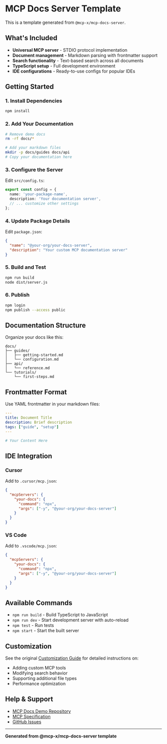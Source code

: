 # MCP Docs Server Template

This is a template generated from `@mcp-x/mcp-docs-server`.

## What's Included

- **Universal MCP server** - STDIO protocol implementation
- **Document management** - Markdown parsing with frontmatter support
- **Search functionality** - Text-based search across all documents
- **TypeScript setup** - Full development environment
- **IDE configurations** - Ready-to-use configs for popular IDEs

## Getting Started

### 1. Install Dependencies
```bash
npm install
```

### 2. Add Your Documentation
```bash
# Remove demo docs
rm -rf docs/*

# Add your markdown files
mkdir -p docs/guides docs/api
# Copy your documentation here
```

### 3. Configure the Server

Edit `src/config.ts`:
```typescript
export const config = {
  name: 'your-package-name',
  description: 'Your documentation server',
  // ... customize other settings
};
```

### 4. Update Package Details

Edit `package.json`:
```json
{
  "name": "@your-org/your-docs-server",
  "description": "Your custom MCP documentation server"
}
```

### 5. Build and Test
```bash
npm run build
node dist/server.js
```

### 6. Publish
```bash
npm login
npm publish --access public
```

## Documentation Structure

Organize your docs like this:
```
docs/
├── guides/
│   ├── getting-started.md
│   └── configuration.md
├── api/
│   └── reference.md
└── tutorials/
    └── first-steps.md
```

## Frontmatter Format

Use YAML frontmatter in your markdown files:
```yaml
---
title: Document Title
description: Brief description
tags: ["guide", "setup"]
---

# Your Content Here
```

## IDE Integration

### Cursor
Add to `.cursor/mcp.json`:
```json
{
  "mcpServers": {
    "your-docs": {
      "command": "npx",
      "args": ["-y", "@your-org/your-docs-server"]
    }
  }
}
```

### VS Code  
Add to `.vscode/mcp.json`:
```json
{
  "mcpServers": {
    "your-docs": {
      "command": "npx",
      "args": ["-y", "@your-org/your-docs-server"]
    }
  }
}
```

## Available Commands

- `npm run build` - Build TypeScript to JavaScript
- `npm run dev` - Start development server with auto-reload
- `npm test` - Run tests
- `npm start` - Start the built server

## Customization

See the original [Customization Guide](https://github.com/mnemoverse/mcp-docs-server/blob/main/docs/guides/customization.md) for detailed instructions on:

- Adding custom MCP tools
- Modifying search behavior
- Supporting additional file types
- Performance optimization

## Help & Support

- [MCP Docs Demo Repository](https://github.com/mnemoverse/mcp-docs-server)
- [MCP Specification](https://spec.modelcontextprotocol.io/)
- [GitHub Issues](https://github.com/mnemoverse/mcp-docs-server/issues)

---

**Generated from @mcp-x/mcp-docs-server template**

